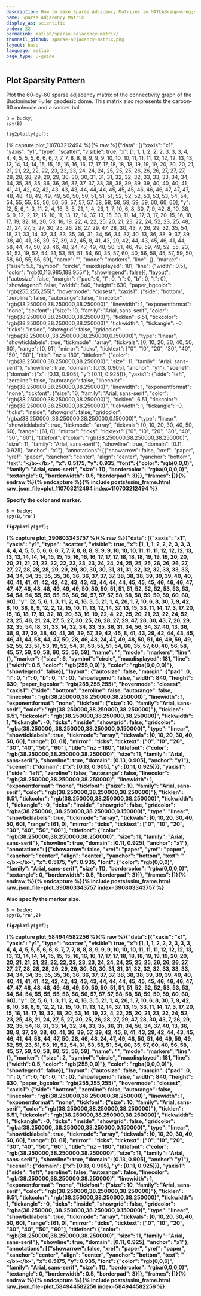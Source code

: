 ```yaml
---
description: How to make Sparse Adjacency Matrixes in MATLAB<sup>&reg;</sup> with Plotly.
name: Sparse Adjacency Matrix
display_as: scientific
order: 22
permalink: matlab/sparse-adjacency-matrix/
thumnail_github: sparse-adjacency-matrix.png
layout: base
language: matlab
page_type: u-guide
---
```


## Plot Sparsity Pattern

Plot the 60-by-60 sparse adjacency matrix of the connectivity graph of the Buckminster Fuller geodesic dome. This matrix also represents the carbon-60 molecule and a soccer ball.

```{matlab}
B = bucky;
spy(B)

fig2plotly(gcf);
```
{% capture plot_110703212494 %}{% raw %}{"data": [{"xaxis": "x1", "yaxis": "y1", "type": "scatter", "visible": true, "x": [1, 1, 1, 2, 2, 2, 3, 3, 3, 4, 4, 4, 5, 5, 5, 6, 6, 6, 7, 7, 7, 8, 8, 8, 9, 9, 9, 10, 10, 10, 11, 11, 11, 12, 12, 12, 13, 13, 13, 14, 14, 14, 15, 15, 15, 16, 16, 16, 17, 17, 17, 18, 18, 18, 19, 19, 19, 20, 20, 20, 21, 21, 21, 22, 22, 22, 23, 23, 23, 24, 24, 24, 25, 25, 25, 26, 26, 26, 27, 27, 27, 28, 28, 28, 29, 29, 29, 30, 30, 30, 31, 31, 31, 32, 32, 32, 33, 33, 33, 34, 34, 34, 35, 35, 35, 36, 36, 36, 37, 37, 37, 38, 38, 38, 39, 39, 39, 40, 40, 40, 41, 41, 41, 42, 42, 42, 43, 43, 43, 44, 44, 44, 45, 45, 45, 46, 46, 46, 47, 47, 47, 48, 48, 48, 49, 49, 49, 50, 50, 50, 51, 51, 51, 52, 52, 52, 53, 53, 53, 54, 54, 54, 55, 55, 55, 56, 56, 56, 57, 57, 57, 58, 58, 58, 59, 59, 59, 60, 60, 60], "y": [2, 5, 6, 1, 3, 11, 2, 4, 16, 3, 5, 21, 1, 4, 26, 1, 7, 10, 6, 8, 30, 7, 9, 42, 8, 10, 38, 6, 9, 12, 2, 12, 15, 10, 11, 13, 12, 14, 37, 13, 15, 33, 11, 14, 17, 3, 17, 20, 15, 16, 18, 17, 19, 32, 18, 20, 53, 16, 19, 22, 4, 22, 25, 20, 21, 23, 22, 24, 52, 23, 25, 48, 21, 24, 27, 5, 27, 30, 25, 26, 28, 27, 29, 47, 28, 30, 43, 7, 26, 29, 32, 35, 54, 18, 31, 33, 14, 32, 34, 33, 35, 36, 31, 34, 56, 34, 37, 40, 13, 36, 38, 9, 37, 39, 38, 40, 41, 36, 39, 57, 39, 42, 45, 8, 41, 43, 29, 42, 44, 43, 45, 46, 41, 44, 58, 44, 47, 50, 28, 46, 48, 24, 47, 49, 48, 50, 51, 46, 49, 59, 49, 52, 55, 23, 51, 53, 19, 52, 54, 31, 53, 55, 51, 54, 60, 35, 57, 60, 40, 56, 58, 45, 57, 59, 50, 58, 60, 55, 56, 59], "name": "", "mode": "markers", "line": {}, "marker": {"size": 5.6, "symbol": "circle", "maxdisplayed": 181, "line": {"width": 0.5}, "color": "rgb(0,113.985,188.955)"}, "showlegend": false}], "layout": {"autosize": false, "margin": {"pad": 0, "l": 0, "r": 0, "b": 0, "t": 0}, "showlegend": false, "width": 840, "height": 630, "paper_bgcolor": "rgb(255,255,255)", "hovermode": "closest", "xaxis1": {"side": "bottom", "zeroline": false, "autorange": false, "linecolor": "rgb(38.250000,38.250000,38.250000)", "linewidth": 1, "exponentformat": "none", "tickfont": {"size": 10, "family": "Arial, sans-serif", "color": "rgb(38.250000,38.250000,38.250000)"}, "ticklen": 6.51, "tickcolor": "rgb(38.250000,38.250000,38.250000)", "tickwidth": 1, "tickangle": -0, "ticks": "inside", "showgrid": false, "gridcolor": "rgba(38.250000,,38.250000,38.250000,0.150000)", "type": "linear", "showticklabels": true, "tickmode": "array", "tickvals": [0, 10, 20, 30, 40, 50, 60], "range": [0, 61], "mirror": "ticks", "ticktext": ["0", "10", "20", "30", "40", "50", "60"], "title": "nz = 180", "titlefont": {"color": "rgb(38.250000,38.250000,38.250000)", "size": 11, "family": "Arial, sans-serif"}, "showline": true, "domain": [0.13, 0.905], "anchor": "y1"}, "scene1": {"domain": {"x": [0.13, 0.905], "y": [0.11, 0.925]}}, "yaxis1": {"side": "left", "zeroline": false, "autorange": false, "linecolor": "rgb(38.250000,38.250000,38.250000)", "linewidth": 1, "exponentformat": "none", "tickfont": {"size": 10, "family": "Arial, sans-serif", "color": "rgb(38.250000,38.250000,38.250000)"}, "ticklen": 6.51, "tickcolor": "rgb(38.250000,38.250000,38.250000)", "tickwidth": 1, "tickangle": -0, "ticks": "inside", "showgrid": false, "gridcolor": "rgba(38.250000,,38.250000,38.250000,0.150000)", "type": "linear", "showticklabels": true, "tickmode": "array", "tickvals": [0, 10, 20, 30, 40, 50, 60], "range": [61, 0], "mirror": "ticks", "ticktext": ["0", "10", "20", "30", "40", "50", "60"], "titlefont": {"color": "rgb(38.250000,38.250000,38.250000)", "size": 11, "family": "Arial, sans-serif"}, "showline": true, "domain": [0.11, 0.925], "anchor": "x1"}, "annotations": [{"showarrow": false, "xref": "paper", "yref": "paper", "xanchor": "center", "align": "center", "yanchor": "bottom", "text": "<b><b><\/b><\/b>", "x": 0.5175, "y": 0.935, "font": {"color": "rgb(0,0,0)", "family": "Arial, sans-serif", "size": 11}, "bordercolor": "rgba(0,0,0,0)", "textangle": 0, "borderwidth": 0.5, "borderpad": 3}]}, "frames": []}{% endraw %}{% endcapture %}{% include posts/ssim_frame.html raw_json_file=plot_110703212494 index=110703212494 %}



Specify the color and marker.

```{matlab}
B = bucky;
spy(B,'ro')

fig2plotly(gcf);
```
{% capture plot_390803343757 %}{% raw %}{"data": [{"xaxis": "x1", "yaxis": "y1", "type": "scatter", "visible": true, "x": [1, 1, 1, 2, 2, 2, 3, 3, 3, 4, 4, 4, 5, 5, 5, 6, 6, 6, 7, 7, 7, 8, 8, 8, 9, 9, 9, 10, 10, 10, 11, 11, 11, 12, 12, 12, 13, 13, 13, 14, 14, 14, 15, 15, 15, 16, 16, 16, 17, 17, 17, 18, 18, 18, 19, 19, 19, 20, 20, 20, 21, 21, 21, 22, 22, 22, 23, 23, 23, 24, 24, 24, 25, 25, 25, 26, 26, 26, 27, 27, 27, 28, 28, 28, 29, 29, 29, 30, 30, 30, 31, 31, 31, 32, 32, 32, 33, 33, 33, 34, 34, 34, 35, 35, 35, 36, 36, 36, 37, 37, 37, 38, 38, 38, 39, 39, 39, 40, 40, 40, 41, 41, 41, 42, 42, 42, 43, 43, 43, 44, 44, 44, 45, 45, 45, 46, 46, 46, 47, 47, 47, 48, 48, 48, 49, 49, 49, 50, 50, 50, 51, 51, 51, 52, 52, 52, 53, 53, 53, 54, 54, 54, 55, 55, 55, 56, 56, 56, 57, 57, 57, 58, 58, 58, 59, 59, 59, 60, 60, 60], "y": [2, 5, 6, 1, 3, 11, 2, 4, 16, 3, 5, 21, 1, 4, 26, 1, 7, 10, 6, 8, 30, 7, 9, 42, 8, 10, 38, 6, 9, 12, 2, 12, 15, 10, 11, 13, 12, 14, 37, 13, 15, 33, 11, 14, 17, 3, 17, 20, 15, 16, 18, 17, 19, 32, 18, 20, 53, 16, 19, 22, 4, 22, 25, 20, 21, 23, 22, 24, 52, 23, 25, 48, 21, 24, 27, 5, 27, 30, 25, 26, 28, 27, 29, 47, 28, 30, 43, 7, 26, 29, 32, 35, 54, 18, 31, 33, 14, 32, 34, 33, 35, 36, 31, 34, 56, 34, 37, 40, 13, 36, 38, 9, 37, 39, 38, 40, 41, 36, 39, 57, 39, 42, 45, 8, 41, 43, 29, 42, 44, 43, 45, 46, 41, 44, 58, 44, 47, 50, 28, 46, 48, 24, 47, 49, 48, 50, 51, 46, 49, 59, 49, 52, 55, 23, 51, 53, 19, 52, 54, 31, 53, 55, 51, 54, 60, 35, 57, 60, 40, 56, 58, 45, 57, 59, 50, 58, 60, 55, 56, 59], "name": "", "mode": "markers", "line": {}, "marker": {"size": 6, "symbol": "circle", "maxdisplayed": 181, "line": {"width": 0.5, "color": "rgb(255,0,0)"}, "color": "rgba(0,0,0,0)"}, "showlegend": false}], "layout": {"autosize": false, "margin": {"pad": 0, "l": 0, "r": 0, "b": 0, "t": 0}, "showlegend": false, "width": 840, "height": 630, "paper_bgcolor": "rgb(255,255,255)", "hovermode": "closest", "xaxis1": {"side": "bottom", "zeroline": false, "autorange": false, "linecolor": "rgb(38.250000,38.250000,38.250000)", "linewidth": 1, "exponentformat": "none", "tickfont": {"size": 10, "family": "Arial, sans-serif", "color": "rgb(38.250000,38.250000,38.250000)"}, "ticklen": 6.51, "tickcolor": "rgb(38.250000,38.250000,38.250000)", "tickwidth": 1, "tickangle": -0, "ticks": "inside", "showgrid": false, "gridcolor": "rgba(38.250000,,38.250000,38.250000,0.150000)", "type": "linear", "showticklabels": true, "tickmode": "array", "tickvals": [0, 10, 20, 30, 40, 50, 60], "range": [0, 61], "mirror": "ticks", "ticktext": ["0", "10", "20", "30", "40", "50", "60"], "title": "nz = 180", "titlefont": {"color": "rgb(38.250000,38.250000,38.250000)", "size": 11, "family": "Arial, sans-serif"}, "showline": true, "domain": [0.13, 0.905], "anchor": "y1"}, "scene1": {"domain": {"x": [0.13, 0.905], "y": [0.11, 0.925]}}, "yaxis1": {"side": "left", "zeroline": false, "autorange": false, "linecolor": "rgb(38.250000,38.250000,38.250000)", "linewidth": 1, "exponentformat": "none", "tickfont": {"size": 10, "family": "Arial, sans-serif", "color": "rgb(38.250000,38.250000,38.250000)"}, "ticklen": 6.51, "tickcolor": "rgb(38.250000,38.250000,38.250000)", "tickwidth": 1, "tickangle": -0, "ticks": "inside", "showgrid": false, "gridcolor": "rgba(38.250000,,38.250000,38.250000,0.150000)", "type": "linear", "showticklabels": true, "tickmode": "array", "tickvals": [0, 10, 20, 30, 40, 50, 60], "range": [61, 0], "mirror": "ticks", "ticktext": ["0", "10", "20", "30", "40", "50", "60"], "titlefont": {"color": "rgb(38.250000,38.250000,38.250000)", "size": 11, "family": "Arial, sans-serif"}, "showline": true, "domain": [0.11, 0.925], "anchor": "x1"}, "annotations": [{"showarrow": false, "xref": "paper", "yref": "paper", "xanchor": "center", "align": "center", "yanchor": "bottom", "text": "<b><b><\/b><\/b>", "x": 0.5175, "y": 0.935, "font": {"color": "rgb(0,0,0)", "family": "Arial, sans-serif", "size": 11}, "bordercolor": "rgba(0,0,0,0)", "textangle": 0, "borderwidth": 0.5, "borderpad": 3}]}, "frames": []}{% endraw %}{% endcapture %}{% include posts/ssim_frame.html raw_json_file=plot_390803343757 index=390803343757 %}


Also specify the marker size.

```{matlab}
B = bucky;
spy(B,'ro',2)

fig2plotly(gcf);
```
{% capture plot_584944582256 %}{% raw %}{"data": [{"xaxis": "x1", "yaxis": "y1", "type": "scatter", "visible": true, "x": [1, 1, 1, 2, 2, 2, 3, 3, 3, 4, 4, 4, 5, 5, 5, 6, 6, 6, 7, 7, 7, 8, 8, 8, 9, 9, 9, 10, 10, 10, 11, 11, 11, 12, 12, 12, 13, 13, 13, 14, 14, 14, 15, 15, 15, 16, 16, 16, 17, 17, 17, 18, 18, 18, 19, 19, 19, 20, 20, 20, 21, 21, 21, 22, 22, 22, 23, 23, 23, 24, 24, 24, 25, 25, 25, 26, 26, 26, 27, 27, 27, 28, 28, 28, 29, 29, 29, 30, 30, 30, 31, 31, 31, 32, 32, 32, 33, 33, 33, 34, 34, 34, 35, 35, 35, 36, 36, 36, 37, 37, 37, 38, 38, 38, 39, 39, 39, 40, 40, 40, 41, 41, 41, 42, 42, 42, 43, 43, 43, 44, 44, 44, 45, 45, 45, 46, 46, 46, 47, 47, 47, 48, 48, 48, 49, 49, 49, 50, 50, 50, 51, 51, 51, 52, 52, 52, 53, 53, 53, 54, 54, 54, 55, 55, 55, 56, 56, 56, 57, 57, 57, 58, 58, 58, 59, 59, 59, 60, 60, 60], "y": [2, 5, 6, 1, 3, 11, 2, 4, 16, 3, 5, 21, 1, 4, 26, 1, 7, 10, 6, 8, 30, 7, 9, 42, 8, 10, 38, 6, 9, 12, 2, 12, 15, 10, 11, 13, 12, 14, 37, 13, 15, 33, 11, 14, 17, 3, 17, 20, 15, 16, 18, 17, 19, 32, 18, 20, 53, 16, 19, 22, 4, 22, 25, 20, 21, 23, 22, 24, 52, 23, 25, 48, 21, 24, 27, 5, 27, 30, 25, 26, 28, 27, 29, 47, 28, 30, 43, 7, 26, 29, 32, 35, 54, 18, 31, 33, 14, 32, 34, 33, 35, 36, 31, 34, 56, 34, 37, 40, 13, 36, 38, 9, 37, 39, 38, 40, 41, 36, 39, 57, 39, 42, 45, 8, 41, 43, 29, 42, 44, 43, 45, 46, 41, 44, 58, 44, 47, 50, 28, 46, 48, 24, 47, 49, 48, 50, 51, 46, 49, 59, 49, 52, 55, 23, 51, 53, 19, 52, 54, 31, 53, 55, 51, 54, 60, 35, 57, 60, 40, 56, 58, 45, 57, 59, 50, 58, 60, 55, 56, 59], "name": "", "mode": "markers", "line": {}, "marker": {"size": 2, "symbol": "circle", "maxdisplayed": 181, "line": {"width": 0.5, "color": "rgb(255,0,0)"}, "color": "rgba(0,0,0,0)"}, "showlegend": false}], "layout": {"autosize": false, "margin": {"pad": 0, "l": 0, "r": 0, "b": 0, "t": 0}, "showlegend": false, "width": 840, "height": 630, "paper_bgcolor": "rgb(255,255,255)", "hovermode": "closest", "xaxis1": {"side": "bottom", "zeroline": false, "autorange": false, "linecolor": "rgb(38.250000,38.250000,38.250000)", "linewidth": 1, "exponentformat": "none", "tickfont": {"size": 10, "family": "Arial, sans-serif", "color": "rgb(38.250000,38.250000,38.250000)"}, "ticklen": 6.51, "tickcolor": "rgb(38.250000,38.250000,38.250000)", "tickwidth": 1, "tickangle": -0, "ticks": "inside", "showgrid": false, "gridcolor": "rgba(38.250000,,38.250000,38.250000,0.150000)", "type": "linear", "showticklabels": true, "tickmode": "array", "tickvals": [0, 10, 20, 30, 40, 50, 60], "range": [0, 61], "mirror": "ticks", "ticktext": ["0", "10", "20", "30", "40", "50", "60"], "title": "nz = 180", "titlefont": {"color": "rgb(38.250000,38.250000,38.250000)", "size": 11, "family": "Arial, sans-serif"}, "showline": true, "domain": [0.13, 0.905], "anchor": "y1"}, "scene1": {"domain": {"x": [0.13, 0.905], "y": [0.11, 0.925]}}, "yaxis1": {"side": "left", "zeroline": false, "autorange": false, "linecolor": "rgb(38.250000,38.250000,38.250000)", "linewidth": 1, "exponentformat": "none", "tickfont": {"size": 10, "family": "Arial, sans-serif", "color": "rgb(38.250000,38.250000,38.250000)"}, "ticklen": 6.51, "tickcolor": "rgb(38.250000,38.250000,38.250000)", "tickwidth": 1, "tickangle": -0, "ticks": "inside", "showgrid": false, "gridcolor": "rgba(38.250000,,38.250000,38.250000,0.150000)", "type": "linear", "showticklabels": true, "tickmode": "array", "tickvals": [0, 10, 20, 30, 40, 50, 60], "range": [61, 0], "mirror": "ticks", "ticktext": ["0", "10", "20", "30", "40", "50", "60"], "titlefont": {"color": "rgb(38.250000,38.250000,38.250000)", "size": 11, "family": "Arial, sans-serif"}, "showline": true, "domain": [0.11, 0.925], "anchor": "x1"}, "annotations": [{"showarrow": false, "xref": "paper", "yref": "paper", "xanchor": "center", "align": "center", "yanchor": "bottom", "text": "<b><b><\/b><\/b>", "x": 0.5175, "y": 0.935, "font": {"color": "rgb(0,0,0)", "family": "Arial, sans-serif", "size": 11}, "bordercolor": "rgba(0,0,0,0)", "textangle": 0, "borderwidth": 0.5, "borderpad": 3}]}, "frames": []}{% endraw %}{% endcapture %}{% include posts/ssim_frame.html raw_json_file=plot_584944582256 index=584944582256 %}



<!--------------------- EXAMPLE  BREAK ------------------------->

